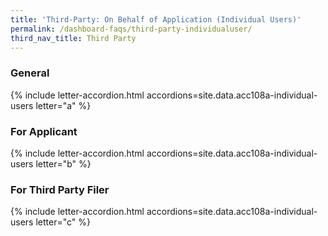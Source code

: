 ```yaml
---
title: 'Third-Party: On Behalf of Application (Individual Users)'
permalink: /dashboard-faqs/third-party-individualuser/
third_nav_title: Third Party
---
```


### General

{% include letter-accordion.html accordions=site.data.acc108a-individual-users letter="a" %}

### For Applicant

{% include letter-accordion.html accordions=site.data.acc108a-individual-users letter="b" %}

### For Third Party Filer

{% include letter-accordion.html accordions=site.data.acc108a-individual-users letter="c" %}
